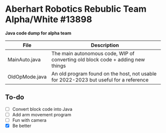 # Aberhart Robotics Rebublic Team Alpha/White #13898

**Java code dump for alpha team**

| File | Description |
| ----------- | ----------- |
| MainAuto.java | The main autonomous code, WIP of converting old block code + adding new things |
| OldOpMode.java | An old program found on the host, not usable for 2022-2023 but useful for a reference |

## To-do
- [ ] Convert block code into Java
- [ ] Add arm movement program
- [ ] Fun with camera
- [x] Be better
